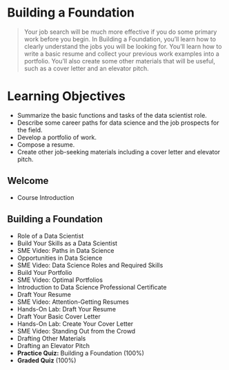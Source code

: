 # Building a Foundation
> Your job search will be much more effective if you do some primary work before you begin. In Building a Foundation, you’ll learn how to clearly understand the jobs you will be looking for. You’ll learn how to write a basic resume and collect your previous work examples into a portfolio. You’ll also create some other materials that will be useful, such as a cover letter and an elevator pitch.
# Learning Objectives
- Summarize the basic functions and tasks of the data scientist role.
- Describe some career paths for data science and the job prospects for the field.
- Develop a portfolio of work.
- Compose a resume.
- Create other job-seeking materials including a cover letter and elevator pitch.
## Welcome
- Course Introduction
## Building a Foundation
- Role of a Data Scientist
- Build Your Skills as a Data Scientist
- SME Video: Paths in Data Science
- Opportunities in Data Science
- SME Video: Data Science Roles and Required Skills
- Build Your Portfolio
- SME Video: Optimal Portfolios
- Introduction to Data Science Professional Certificate
- Draft Your Resume
- SME Video: Attention-Getting Resumes
- Hands-On Lab: Draft Your Resume
- Draft Your Basic Cover Letter
- Hands-On Lab: Create Your Cover Letter
- SME Video: Standing Out from the Crowd
- Drafting Other Materials
- Drafting an Elevator Pitch
- **Practice Quiz:** Building a Foundation (100%)
- **Graded Quiz** (100%)
